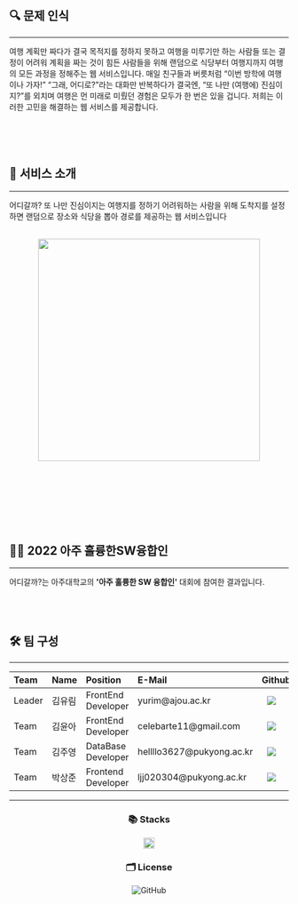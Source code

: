 
<h2>🔍 문제 인식</h2>
<hr> 여행 계획만 짜다가 결국 목적지를 정하지 못하고 여행을 미루기만 하는 사람들 또는 결정이 어려워 계획을 짜는 것이 힘든 사람들을 위해 랜덤으로 식당부터 여행지까지 여행의 모든 과정을 정해주는 웹 서비스입니다. 매일 친구들과 버릇처럼 “이번 방학에 여행이나 가자!” “그래, 어디로?”라는 대화만 반복하다가 결국엔, “또 나만 (여행에) 진심이지?”를 외치며 여행은 먼 미래로 미뤘던 경험은 모두가 한 번은 있을 겁니다. 저희는 이러한 고민을 해결하는 웹 서비스를 제공합니다.<br></br>

<br></br><h2>📱 서비스 소개</h2> <hr>
어디갈까? 또 나만 진심이지는 여행지를 정하기 어려워하는 사람을 위해 도착지를 설정하면 랜덤으로 장소와 식당을 뽑아 경로를 제공하는 웹 서비스입니다<br></br>
<p align="center"><img src="./service.gif" width="400"/></p>
 <br></br>
<br></br><br></br>
<h2>🏃‍♂️ 2022 아주 훌륭한SW융합인 </h2><hr>
어디갈까?는 아주대학교의 <b>'아주 훌륭한 SW 융합인'</b> 대회에 참여한 결과입니다.
<br></br><br></br>
<h2>🛠️ 팀 구성 </h2><hr>


 <table>
<thead>
<tr>
<th style="text-align:left">Team</th>
<th style="text-align:left">Name</th>
<th style="text-align:left">Position</th>
<th style="text-align:left">E-Mail</th>
<th style="text-align:left">Github</th>
</tr> 
</thead>
<tbody>
<tr>
<td style="text-align:left">Leader</td>
<td style="text-align:left">김유림</td>
<td style="text-align:left">FrontEnd Developer</td>
<td style="text-align:left">yurim@ajou.ac.kr</td>
<td style="text-align:left"><a href="https://github.com/Yurim222">
<img src="http://img.shields.io/badge/Yurim222-655ced?style=social&logo=github" style="height : auto; margin-left : 10px; margin-right : 10px;"/>
</a></td> 
</tr>
     <tr>
<td style="text-align:left">Team</td>
<td style="text-align:left">김윤아</td>
<td style="text-align:left">FrontEnd Developer</td>
<td style="text-align:left">celebarte11@gmail.com</td>
<td style="text-align:left"><a href="https://github.com/thdwoqor">
<img src="http://img.shields.io/badge/thdwoqor-655ced?style=social&logo=github&color=informational" style="height : auto; margin-left : 10px; margin-right : 10px;"/>
</a></td>
</tr>
<tr>
<td style="text-align:left">Team</td>
<td style="text-align:left">김주영</td>
<td style="text-align:left">DataBase Developer</td>
<td style="text-align:left">hellllo3627@pukyong.ac.kr</td>
<td style="text-align:left"><a href="https://github.com/doongu">
<img src="http://img.shields.io/badge/doongu-655ced?style=social&logo=github&color=informational" style="height : auto; margin-left : 10px; margin-right : 10px;"/>
</a></td>
</tr>
 <tr>
<td style="text-align:left">Team</td>
<td style="text-align:left">박상준</td>
<td style="text-align:left">Frontend Developer</td>
<td style="text-align:left">ljj020304@pukyong.ac.kr</td>
<td style="text-align:left"><a href="https://github.com/o-jeong">
<img src="http://img.shields.io/badge/o_jeong-655ced?style=social&logo=github&color=informational" style="height : auto; margin-left : 10px; margin-right : 10px;"/>
</a></td>
</tr>
</tbody>
</table><hr>
<h3 align="center">📚 Stacks</h3>
<p align="center"><img src="https://img.shields.io/badge/javascript-F7DF1E?style=for-the-badge&logo=javascript&logoColor=white" height="20" align="center">
<h3 align="center">🗂️ License</h3><p align="center"><img alt="GitHub" src="https://img.shields.io/github/license/osamhack2020/Web_Drawing-chat-consulation_Stones-in-greenhouse" align="center"></a></p>

<br></br>


